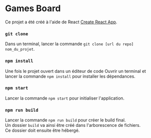 # Games Board

Ce projet a été créé à l'aide de React [Create React App](https://github.com/facebook/create-react-app).

### `git clone`

Dans un terminal, lancer la commande `git clone [url du repo] nom_du_projet`.

### `npm install`

Une fois le projet ouvert dans un éditeur de code
Ouvrir un terminal et lancer la commande `npm install` pour installer les dépendances.

### `npm start`

Lancer la commande `npm start` pour initialiser l'application.

### `npm run build`

Lancer la commande `npm run build` pour créer le build final.\
Un dossier `build` va ainsi être créé dans l'arborescence de fichiers.\
Ce dossier doit ensuite être hébergé.